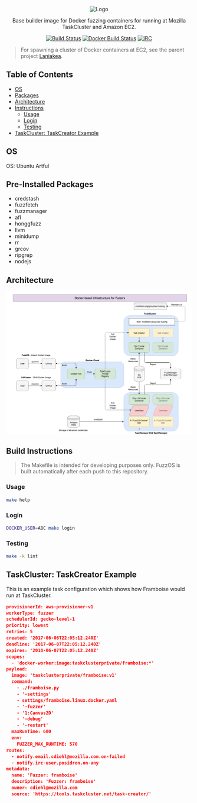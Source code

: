 <p align="center">
  <img src="https://github.com/posidron/posidron.github.io/raw/master/static/images/fuzzos.png" alt="Logo" />
</p>

<p align="center">
Base builder image for Docker fuzzing containers for running at Mozilla TaskCluster and Amazon EC2.
</p>

<p align="center">
  <a href="https://travis-ci.org/MozillaSecurity/fuzzos"><img src="https://api.travis-ci.org/MozillaSecurity/fuzzos.svg?branch=master" alt="Build Status"></a>
  <a href="https://hub.docker.com"><img src="https://img.shields.io/docker/build/mozillasecurity/fuzzos.svg" alt="Docker Build Status"></a>
  <a href="https://www.irccloud.com/invite?channel=%23fuzzing&amp;hostname=irc.mozilla.org&amp;port=6697&amp;ssl=1"><img src="https://img.shields.io/badge/IRC-%23fuzzing-1e72ff.svg?style=flat" alt="IRC"></a>
</p>


> For spawning a cluster of Docker containers at EC2, see the parent project <a href="https://github.com/MozillaSecurity/laniakea/">Laniakea</a>.


<h2>Table of Contents</h2>

* [OS](#OS)
* [Packages](#Packages)
* [Architecture](#Architecture)
* [Instructions](#BuildInstructions)
  * [Usage](#Usage)
  * [Login](#Login)
  * [Testing](#Testing)
* [TaskCluster: TaskCreator Example](#TaskClusterTaskCreator)


<a name="OS"><h2>OS</h2></a>

OS: Ubuntu Artful

<a name="Packages"><h2>Pre-Installed Packages</h2></a>

* credstash
* fuzzfetch
* fuzzmanager
* afl
* honggfuzz
* llvm
* minidump
* rr
* grcov
* ripgrep
* nodejs

<a name="Architecture"><h2>Architecture</h2></a>

<p align="center">
  <a href="docs/assets/overview.png"><img src="docs/assets/overview.png"></a>
</p>


<a name="BuildInstructions"><h2>Build Instructions</h2></a>

> The Makefile is intended for developing purposes only. FuzzOS is built automatically after each push to this repository.

<a name="Usage"><h3>Usage</h3></a>

```bash
make help
```

<a name="Login"><h3>Login</h3></a>

```bash
DOCKER_USER=ABC make login
```

<a name="Testing"><h3>Testing</h3></a>

```bash
make -k lint
```


<a name="TaskClusterTaskCreator"><h2>TaskCluster: TaskCreator Example</h2></a>

This is an example task configuration which shows how Framboise would run at TaskCluster.

```json
provisionerId: aws-provisioner-v1
workerType: fuzzer
schedulerId: gecko-level-1
priority: lowest
retries: 5
created: '2017-06-06T22:05:12.240Z'
deadline: '2017-06-07T22:05:12.240Z'
expires: '2018-06-07T22:05:12.240Z'
scopes:
  - 'docker-worker:image:taskclusterprivate/framboise:*'
payload:
  image: 'taskclusterprivate/framboise:v1'
  command:
    - ./framboise.py
    - '-settings'
    - settings/framboise.linux.docker.yaml
    - '-fuzzer'
    - '1:Canvas2D'
    - '-debug'
    - '-restart'
  maxRunTime: 600
  env:
    FUZZER_MAX_RUNTIME: 570
routes:
  - notify.email.cdiehl@mozilla.com.on-failed
  - notify.irc-user.posidron.on-any
metadata:
  name: 'Fuzzer: framboise'
  description: 'Fuzzer: framboise'
  owner: cdiehl@mozilla.com
  source: 'https://tools.taskcluster.net/task-creator/'
```
